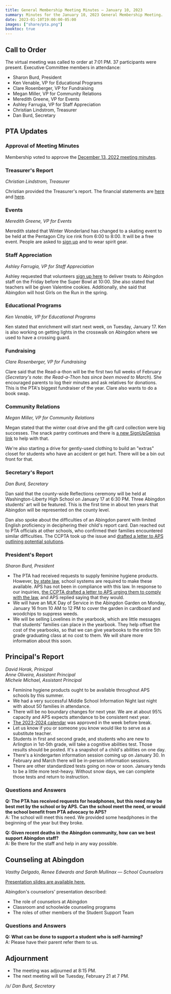 ```yaml
---
title: General Membership Meeting Minutes — January 10, 2023
summary: Minutes for the January 10, 2023 General Membership Meeting.
date: 2023-01-10T19:00:00-05:00
images: ["share/pta.png"]
booktoc: true
---
```


## Call to Order

The virtual meeting was called to order at 7:01 PM. 37 participants were present. Executive Committee members in attendance:
- Sharon Burd, President
- Ken Venable, VP for Educational Programs
- Clare Rosenberger, VP for Fundraising
- Megan Miller, VP for Community Relations
- Meredith Greene, VP for Events
- Ashley Farrugia, VP for Staff Appreciation
- Christian Lindstrom, Treasurer
- Dan Burd, Secretary

## PTA Updates

### Approval of Meeting Minutes

Membership voted to approve the [December 13, 2022 meeting minutes](../2022-12-13).

### Treasurer's Report
*Christian Lindstrom, Treasurer*

Christian provided the Treasurer's report. The financial statements are [here](/presentations/2023-01-10_1.pdf) and [here](/presentations/2023-01-10_2.pdf).

### Events
*Meredith Greene, VP for Events*

Meredith stated that Winter Wonderland has changed to a skating event to be held at the Pentagon City ice rink from 6:00 to 8:00. It will be a free event. People are asked to [sign up](https://docs.google.com/forms/d/e/1FAIpQLSfydGoTkuV0MkyGvvYBAE4cvqknOScNe9WxzJj8XJUogxBBwQ/viewform) and to wear spirit gear.

### Staff Appreciation
*Ashley Farrugia, VP for Staff Appreciation*

Ashley requested that volunteers [sign up here](https://www.signupgenius.com/go/30e0a44aca72aa5fe3-mvpsuperbowl#/) to deliver treats to Abingdon staff on the Friday before the Super Bowl at 10:00. She also stated that teachers will be given Valentine cookies. Additionally, she said that Abingdon will host Girls on the Run in the spring.

### Educational Programs
*Ken Venable, VP for Educational Programs*

Ken stated that enrichment will start next week, on Tuesday, January 17. Ken is also working on getting lights in the crosswalk on Abingdon where we used to have a crossing guard.

### Fundraising
*Clare Rosenberger, VP for Fundraising*

Clare said that the Read-a-thon will be the first two full weeks of February (*Secretary's note: the Read-a-Thon has since been moved to March*). She encouraged parents to log their minutes and ask relatives for donations. This is the PTA's biggest fundraiser of the year. Clare also wants to do a book swap.

### Community Relations
*Megan Miller, VP for Community Relations*

Megan stated that the winter coat drive and the gift card collection were big successes. The snack pantry continues and there is [a new SignUpGenius link](https://www.signupgenius.com/go/20f0c4aacab2aaaff2-abingdon1) to help with that.

We're also starting a drive for gently-used clothing to build an "extras" closet for students who have an accident or get hurt. There will be a bin out front for that.

### Secretary's Report
*Dan Burd, Secretary*

Dan said that the county-wide Reflections ceremony will be held at Washington-Liberty High School on January 17 at 6:30 PM. Three Abingdon students' art will be featured. This is the first time in about ten years that Abingdon will be represented on the county level.

Dan also spoke about the difficulties of an Abingdon parent with limited English proficiency in deciphering their child's report card. Dan reached out to PTA officials at other schools, who confirmed their families encountered similar difficulties. The CCPTA took up the issue and [drafted a letter to APS outlining potential solutions](https://docs.google.com/document/d/1JnNTChrGc80HG0NrWfhCacSyJiEQIWgp-8h6JdKsBqM/edit?usp=sharing).

### President's Report
*Sharon Burd, President*

- The PTA had received requests to supply feminine hygiene products. However, [by state law](https://law.lis.virginia.gov/vacode/title22.1/chapter1/section22.1-6.1/), school systems are required to make these available. APS has not been in compliance with this law. In response to our inquiries, [the CCPTA drafted a letter to APS urging them to comply with the law](https://docs.google.com/document/d/1MXJcXdZjpFUd5NRdDM7y7VdK7qmZK7E6MxZNi9iO2I0/edit?usp=sharing), and APS replied saying that they would.
- We will have an MLK Day of Service in the Abingdon Garden on Monday, January 16 from 10 AM to 12 PM to cover the garden in cardboard and woodchips to suppress weeds.
- We will be selling Lovelines in the yearbook, which are little messages that students' families can place in the yearbook. They help offset the cost of the yearbooks, so that we can give yearbooks to the entire 5th grade graduating class at no cost to them. We will share more information about this soon.

## Principal's Report
*David Horak, Prinicpal*  
*Anne Oliveira, Assistant Principal*  
*Michele Michael, Assistant Principal*

- Feminine hygiene products ought to be available throughout APS schools by this summer.
- We had a very successful Middle School Information Night last night with about 50 families in attendance.
- There will be no boundary changes for next year. We are at about 95% capacity and APS expects attendance to be consistent next year.
- [The 2023-2024 calendar](/calendar/files/2023-24-Calendar.pdf) was approved in the week before break.
- Let us know if you or someone you know would like to serve as a substitute teacher.
- Students in first and second grade, and students who are new to Arlington in 1st-5th grade, will take a cognitive abilities test. Those results should be posted. It's a snapshot of a child's abilities on one day.
- There's a kindergarten information session coming up on January 30. In February and March there will be in-person information sessions.
- There are other standardized tests going on now or soon. January tends to be a little more test-heavy. Without snow days, we can complete those tests and return to instruction.

### Questions and Answers

**Q: The PTA has received requests for headphones, but this need may be best met by the school or by APS. Can the school meet the need, or would the school benefit from PTA advocacy to APS?**  
A: The school will meet this need. We provided some headphones in the beginning of the year but they broke.

**Q: Given recent deaths in the Abingdon community, how can we best support Abingdon staff?**  
A: Be there for the staff and help in any way possible.

## Counseling at Abingdon
*Vasthy Delgado, Renee Edwards and Sarah Mullinax — School Counselors*

[Presentation slides are available here.](/presentations/2023-01-10_3.pdf)

Abingdon's counselors' presentation described:
- The role of counselors at Abingdon
- Classroom and schoolwide counseling programs
- The roles of other members of the Student Support Team

### Questions and Answers

**Q: What can be done to support a student who is self-harming?**  
A: Please have their parent refer them to us.

## Adjournment

- The meeting was adjourned at 8:15 PM.
- The next meeting will be Tuesday, February 21 at 7 PM.

*/s/ Dan Burd, Secretary*